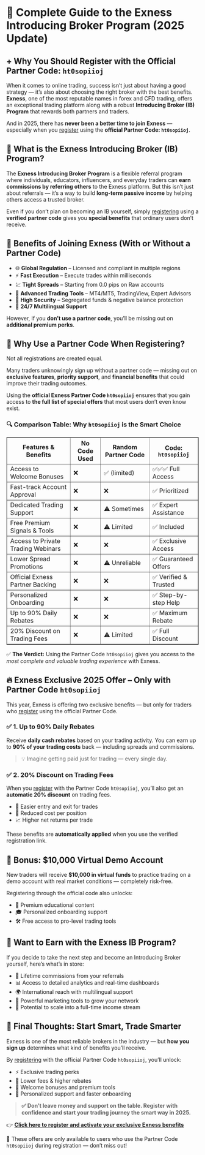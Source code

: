   <h1>🌟 Complete Guide to the Exness Introducing Broker Program (2025 Update)</h1>
  <h2>+ Why You Should Register with the Official Partner Code: <code>ht0sopiioj</code></h2>
  <p>When it comes to online trading, success isn’t just about having a good strategy — it’s also about choosing the right broker with the best benefits. <strong>Exness</strong>, one of the most reputable names in forex and CFD trading, offers an exceptional trading platform along with a robust <strong>Introducing Broker (IB) Program</strong> that rewards both partners and traders.</p>
  <p>And in 2025, there has <strong>never been a better time to join Exness</strong> — especially when you <a href="https://one.exnesstrack.org/a/ht0sopiioj" target="_blank">register</a> using the <strong>official Partner Code: <code>ht0sopiioj</code></strong>.</p>
  <h2>🧭 What is the Exness Introducing Broker (IB) Program?</h2>
  <p>The <strong>Exness Introducing Broker Program</strong> is a flexible referral program where individuals, educators, influencers, and everyday traders can <strong>earn commissions by referring others</strong> to the Exness platform. But this isn’t just about referrals — it’s a way to build <strong>long-term passive income</strong> by helping others access a trusted broker.</p>
  <p>Even if you don’t plan on becoming an IB yourself, simply <a href="https://one.exnesstrack.org/a/ht0sopiioj" target="_blank">registering</a> using a <strong>verified partner code</strong> gives you <strong>special benefits</strong> that ordinary users don’t receive.</p>
  <h2>🎯 Benefits of Joining Exness (With or Without a Partner Code)</h2>
  <ul>
    <li>🌐 <strong>Global Regulation</strong> – Licensed and compliant in multiple regions</li>
    <li>⚡ <strong>Fast Execution</strong> – Execute trades within milliseconds</li>
    <li>💹 <strong>Tight Spreads</strong> – Starting from 0.0 pips on Raw accounts</li>
    <li>🧠 <strong>Advanced Trading Tools</strong> – MT4/MT5, TradingView, Expert Advisors</li>
    <li>🔐 <strong>High Security</strong> – Segregated funds & negative balance protection</li>
    <li>💬 <strong>24/7 Multilingual Support</strong></li>
  </ul>
  <p>However, if you <strong>don’t use a partner code</strong>, you’ll be missing out on <strong>additional premium perks</strong>.</p>
  <h2>🧾 Why Use a Partner Code When Registering?</h2>
  <p>Not all registrations are created equal.</p>
  <p>Many traders unknowingly sign up without a partner code — missing out on <strong>exclusive features</strong>, <strong>priority support</strong>, and <strong>financial benefits</strong> that could improve their trading outcomes.</p>
  <p>Using the <strong>official Exness Partner Code <code>ht0sopiioj</code></strong> ensures that you gain access to <strong>the full list of special offers</strong> that most users don’t even know exist.</p>
  <h3>🔍 Comparison Table: Why <code>ht0sopiioj</code> is the Smart Choice</h3>
  <table border="1" cellpadding="8" cellspacing="0">
    <thead>
      <tr>
        <th>Features & Benefits</th>
        <th>No Code Used</th>
        <th>Random Partner Code</th>
        <th>Code: <code>ht0sopiioj</code></th>
      </tr>
    </thead>
    <tbody>
      <tr><td>Access to Welcome Bonuses</td><td>❌</td><td>✅ (limited)</td><td>✅✅✅ Full Access</td></tr>
      <tr><td>Fast-track Account Approval</td><td>❌</td><td>❌</td><td>✅ Prioritized</td></tr>
      <tr><td>Dedicated Trading Support</td><td>❌</td><td>⚠️ Sometimes</td><td>✅ Expert Assistance</td></tr>
      <tr><td>Free Premium Signals & Tools</td><td>❌</td><td>⚠️ Limited</td><td>✅ Included</td></tr>
      <tr><td>Access to Private Trading Webinars</td><td>❌</td><td>❌</td><td>✅ Exclusive Access</td></tr>
      <tr><td>Lower Spread Promotions</td><td>❌</td><td>⚠️ Unreliable</td><td>✅ Guaranteed Offers</td></tr>
      <tr><td>Official Exness Partner Backing</td><td>❌</td><td>❌</td><td>✅ Verified & Trusted</td></tr>
      <tr><td>Personalized Onboarding</td><td>❌</td><td>❌</td><td>✅ Step-by-step Help</td></tr>
      <tr><td>Up to 90% Daily Rebates</td><td>❌</td><td>❌</td><td>✅ Maximum Rebate</td></tr>
      <tr><td>20% Discount on Trading Fees</td><td>❌</td><td>⚠️ Limited</td><td>✅ Full Discount</td></tr>
    </tbody>
  </table>
  <p>✅ <strong>The Verdict:</strong> Using the Partner Code <code>ht0sopiioj</code> gives you access to the <em>most complete and valuable trading experience</em> with Exness.</p>
  <h2>🔥 Exness Exclusive 2025 Offer – Only with Partner Code <code>ht0sopiioj</code></h2>
  <p>This year, Exness is offering two exclusive benefits — but only for traders who <a href="https://one.exnesstrack.org/a/ht0sopiioj" target="_blank">register</a> using the official Partner Code.</p>
  <h3>✅ 1. Up to 90% Daily Rebates</h3>
  <p>Receive <strong>daily cash rebates</strong> based on your trading activity. You can earn up to <strong>90% of your trading costs</strong> back — including spreads and commissions.</p>
  <blockquote>💡 Imagine getting paid just for trading — every single day.</blockquote>
  <h3>✅ 2. 20% Discount on Trading Fees</h3>
  <p>When you <a href="https://one.exnesstrack.org/a/ht0sopiioj" target="_blank">register</a> with the Partner Code <code>ht0sopiioj</code>, you’ll also get an <strong>automatic 20% discount</strong> on trading fees.</p>
  <ul>
    <li>🔄 Easier entry and exit for trades</li>
    <li>💸 Reduced cost per position</li>
    <li>📈 Higher net returns per trade</li>
  </ul>
  <p>These benefits are <strong>automatically applied</strong> when you use the verified registration link.</p>
  <h2>🎁 Bonus: $10,000 Virtual Demo Account</h2>
  <p>New traders will receive <strong>$10,000 in virtual funds</strong> to practice trading on a demo account with real market conditions — completely risk-free.</p>
  <p>Registering through the official code also unlocks:</p>
  <ul>
    <li>📘 Premium educational content</li>
    <li>🎓 Personalized onboarding support</li>
    <li>🛠️ Free access to pro-level trading tools</li>
  </ul>
  <h2>💼 Want to Earn with the Exness IB Program?</h2>
  <p>If you decide to take the next step and become an Introducing Broker yourself, here’s what’s in store:</p>
  <ul>
    <li>🧾 Lifetime commissions from your referrals</li>
    <li>📊 Access to detailed analytics and real-time dashboards</li>
    <li>🌍 International reach with multilingual support</li>
    <li>🔗 Powerful marketing tools to grow your network</li>
    <li>🧱 Potential to scale into a full-time income stream</li>
  </ul>
  <h2>📌 Final Thoughts: Start Smart, Trade Smarter</h2>
  <p>Exness is one of the most reliable brokers in the industry — but <strong>how you sign up</strong> determines what kind of benefits you’ll receive.</p>
  <p>By <a href="https://one.exnesstrack.org/a/ht0sopiioj" target="_blank">registering</a> with the official Partner Code <code>ht0sopiioj</code>, you’ll unlock:</p>
  <ul>
    <li>⚡ Exclusive trading perks</li>
    <li>💸 Lower fees & higher rebates</li>
    <li>🎁 Welcome bonuses and premium tools</li>
    <li>🤝 Personalized support and faster onboarding</li>
  </ul>
  <blockquote><strong>✅ Don’t leave money and support on the table. Register with confidence and start your trading journey the smart way in 2025.</strong></blockquote>
  <p>👉 <a href="https://one.exnesstrack.org/a/ht0sopiioj" target="_blank"><strong>Click here to register and activate your exclusive Exness benefits</strong></a></p>
  <p>🎯 These offers are only available to users who use the Partner Code <code>ht0sopiioj</code> during registration — don’t miss out!</p>
</body>
</html>
